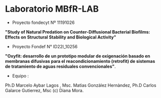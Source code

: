 
Laboratorio MBfR-LAB 
====================

- Proyecto fondecyt Nº 11191026


**"Study of Natural Predation on Counter-Diffusional Bacterial Biofilms: Effects on Structural
Stability and Biological Activity"**

- Proyecto Fondef N° ID22I_10256

**"Oxyfit: desarrollo de un prototipo modular de oxigenación basado en membranas difusivas para el reacondicionamiento (retrofit) de sistemas de tratamiento de aguas residuales convencionales"**.

- Equipo :

Ph.D Marcelo Aybar Lagos , Msc. Matìas Gonzàlez Hernàndez, Ph.D Carlos Galarce Gutierrez, Msc (c) Diana Mora.
